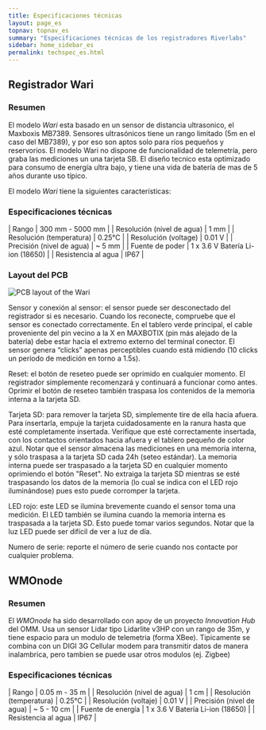 ```yaml
---
title: Especificaciones técnicas
layout: page_es
topnav: topnav_es
summary: "Especificaciones técnicas de los registradores Riverlabs"
sidebar: home_sidebar_es
permalink: techspec_es.html
---
```


## Registrador Wari

### Resumen

El modelo *Wari* esta basado en un sensor de distancia ultrasonico, el Maxboxis MB7389. Sensores ultrasónicos tiene un rango limitado (5m en el caso del MB7389), y por eso son aptos solo para ríos pequeños y reservorios. El modelo Wari no dispone de funcionalidad de telemetría, pero graba las mediciones un una tarjeta SB. El diseño tecnico esta optimizado para consumo de energía ultra bajo, y tiene una vida de batería de mas de 5 años durante uso típico.

El modelo *Wari* tiene la siguientes características:

### Especificaciones técnicas

| Rango                      | 300 mm - 5000 mm |
| Resolución (nivel de agua) | 1 mm             |
| Resolución (temperatura)   | 0.25&deg;C           |
| Resolución (voltage)       | 0.01 V           |
| Precisión (nivel de agua)  | ~ 5 mm           |
| Fuente de poder            | 1 x 3.6 V Batería Li-ion (18650) |
| Resistencia al agua        | IP67             |

### Layout del PCB

![PCB layout of the Wari](images/wari_layout.jpg "Layout del PCB Wari")

Sensor y conexión al sensor: el sensor puede ser desconectado del registrador si es necesario. Cuando los reconecte, compruebe que el sensor es conectado correctamente. En el tablero verde principal, el cable proveniente del pin vecino a la X en MAXBOTIX (pin más alejado de la batería) debe estar hacia el extremo externo del terminal conector. El sensor genera “clicks” apenas perceptibles cuando está midiendo (10 clicks un período de medición en torno a 1.5s).

Reset: el botón de reseteo puede ser oprimido en cualquier momento. El registrador simplemente recomenzará y continuará a funcionar como antes. Oprimir el botón de reseteo también traspasa los contenidos de la memoria interna a la tarjeta SD.

Tarjeta SD: para remover la tarjeta SD, simplemente tire de ella hacia afuera. Para insertarla, empuje la tarjeta cuidadosamente en la ranura hasta que esté completamente insertada. Verifique que esté correctamente insertada, con los contactos orientados hacia afuera y el tablero pequeño de color azul. Notar que el sensor almacena las mediciones en una memoria interna, y sólo traspasa a la tarjeta SD cada 24h (seteo estándar). La memoria interna puede ser traspasado a la tarjeta SD en cualquier momento oprimiendo el botón "Reset". No extraiga la tarjeta SD mientras se esté traspasando los datos de  la memoria (lo cual se indica con el LED rojo iluminándose) pues esto puede corromper la tarjeta.

LED rojo: este LED se ilumina brevemente cuando el sensor toma una medición. El LED también se ilumina cuando la memoria interna es traspasada a la tarjeta SD. Esto puede tomar varios segundos. Notar que la luz LED puede ser difícil de ver a luz de día. 

Numero de serie: reporte el número de serie cuando nos contacte por cualquier problema.

## WMOnode

### Resumen

El *WMOnode* ha sido desarrollado con apoy de un proyecto *Innovation Hub* del OMM. Usa un sensor Lidar tipo Lidarlite v3HP con un rango de 35m, y tiene espacio para un modulo de telemetria (forma XBee). Tipicamente se combina con un DIGI 3G Cellular modem para transmitir datos de manera inalambrica, pero tambien se puede usar otros modulos (ej. Zigbee)

### Especificaciones técnicas

| Rango                      | 0.05 m - 35 m     |
| Resolución (nivel de agua) | 1 cm             |
| Resolución (temperatura)   | 0.25°C           |
| Resolución (voltaje)       | 0.01 V           |
| Precisión (nivel de agua)  | ~ 5 - 10 cm      |
| Fuente de energía          | 1 x 3.6 V Batería Li-ion (18650) |
| Resistencia al agua        | IP67             |


